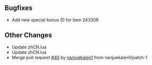 ## Bugfixes
- Add new special bonus ID for item 243308

## Other Changes
- Update zhCN.lua
- Update zhCN.lua
- Merge pull request [#40](https://github.com/Wolkenschutz/KeystoneLoot/pull/40) by [nanjuekaien1](https://github.com/nanjuekaien1) from nanjuekaien1/patch-1
